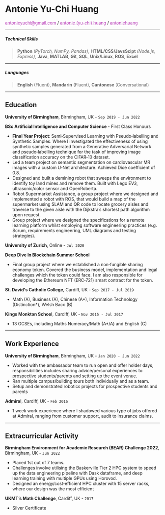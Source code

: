 
# Antonie Yu-Chi Huang

<link rel="stylesheet" href="https://use.fontawesome.com/releases/v5.15.4/css/all.css" integrity="sha384-DyZ88mC6Up2uqS4h/KRgHuoeGwBcD4Ng9SiP4dIRy0EXTlnuz47vAwmeGwVChigm" crossorigin="anonymous"/>

<div class="cv-links">
<i class="fa fa-at" aria-hidden="true"></i><span> </span><a href="mailto:antonieyuchi@gmail.com" style="color: rgb(185, 61, 185);">antonieyuchi@gmail.com</a> /
<i class="fab fa-linkedin-in" aria-hidden="true"></i><span> </span><a href="https://www.linkedin.com/in/antonie-yu-chi-huang" style="color: rgb(185, 61, 185);" target="_blank">antonie (yu-chi) huang</a> /
<i class="fab fa-github" aria-hidden="true"></i><span> </span><a href="https://github.com/antoniehuang" style="color: rgb(185, 61, 185);" target="_blank">antoniehuang</a>
</div> 


---

##### Technical Skills
> **Python** *(PyTorch, NumPy, Pandas)*, **HTML/CSS/JavsScipt** *(Node.js, Express)*, **Java**, **MATLAB**, **Git**, **SQL**, **Unix/Linux**, **ROS**, **Excel**
---

##### Languages
> **English** (Fluent), **Mandarin** (Fluent), **Cantonese** (Conversational)
---

## Education

**University of Birmingham**, Birmingham, UK - `Sep 2019 - Jun 2022`

**BSc Artificial Intelligence and Computer Science** - First Class Honours
- **Final Year Project**: Semi‑Supervised Learning with Pseudo‑labelling and Synthetic Samples. Where I investigated the effectiveness of using synthetic samples generated from a Generative Adversarial Network and pseudo‑labelling technique for the task of improving image classification accuracy on the CIFAR‑10 dataset.
- Led a team project on semantic segmentation on cardiovascular MR images with a custom U‑Net architecture. Achieved Dice coefficient of 0.8.
- Designed and built a demining robot that sweeps the environment to identify toy land mines and remove them. Built with Lego EV3, ultrasonic/color sensor and OpenRoberta.
- Robot Supermarket Assistance, a group project where we designed and implemented a robot with ROS, that would build a map of the supermarket using SLAM and QR code to locate grocery aisles and traverse to the given aisle with the Dijkstra’s shortest path algorithm upon request.
- Group project where we designed the specifications for a remote learning platform whilst employing software engineering practices (e.g. Scrum,
requirements engineering, UML diagrams and testing strategies).

**University of Zurich**, Online - `Jul 2020`

**Deep Dive In Blockchain Summer School**
-  Final group project where we established a non‑fungible sharing economy token. Covered the business model, implementation and legal
challenges which the token could face. I am also responsible for developing the Ethereum NFT (ERC‑721) smart contract for the token.

**St. David's Catholic College**, Cardiff, UK - `Sep 2017 - Jul 2019`
- Math (A), Business (A), Chinese (A*), Information Technology (Distinction*), Welsh Bacc (B)

**Kings Monkton School**, Cardiff, UK - `Nov 2015 - Jul 2017`
- 13 GCSEs, including Maths Numeracy/Math (A*/A) and English (C)

---

## Work Experience

**University of Birmingham**, Birmingham, UK - `Jan 2020 - Jun 2022`
- Worked with the ambassador team to run open and offer holder days, responsibilities includes sharing advice/personal experiences to prospective students/parents and setting up the event venue.
- Ran multiple campus/building tours both individually and as a team.
- Setup and demonstrated robotics projects for prospective students and parents

**Admiral**, Cardiff, UK - `Feb 2016`
- 1 week work experience where I shadowed various type of jobs offered at Admiral, ranging from customer support, audit to insurance claims.

---

## Extracurricular Activity

**Birmingham Environment for Academic Research (BEAR) Challenge 2022**, Birmingham, UK - `Jun 2022`
- Placed 1st out of 7 teams.
- Challenges involve utilising the Baskerville Tier 2 HPC system to speed up the data engineering pipeline with Dask dataframe, and deep learning
training with multiple GPUs using Horovod.
- Designed an energy/cost‑efficient HPC cluster with 15 server racks, where our design was the most efficient

**UKMT’s Math Challenge**, Cardiff, UK - `2017`
- Silver Certificate